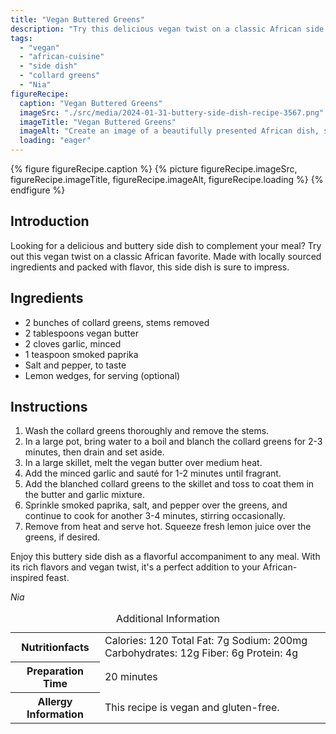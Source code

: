 ```yaml
---
title: "Vegan Buttered Greens"
description: "Try this delicious vegan twist on a classic African side dish. Made with collard greens and a flavorful vegan butter, these greens are sure to impress."
tags:
  - "vegan"
  - "african-cuisine"
  - "side dish"
  - "collard greens"
  - "Nia"
figureRecipe: 
  caption: "Vegan Buttered Greens"
  imageSrc: "./src/media/2024-01-31-buttery-side-dish-recipe-3567.png"
  imageTitle: "Vegan Buttered Greens"
  imageAlt: "Create an image of a beautifully presented African dish, specifically Vegan Buttered Greens. Envisage vivid, glistening collard greens bathed in a luxurious vegan butter sauce arranged neatly on a plate. The serving plate sits on a clean, simplistic table, which allows the natural allure of the collard greens to thrive. There should be no text in the image, allowing the scene's appetizing colors and textures to communicate the dish's substance and appeal. The visual should encapsulate the essence of traditional African cuisine with a contemporary, plant-centric spin. Make the vegan buttered greens look irresistibly flavorful and rich."
  loading: "eager"
---
```


{% figure figureRecipe.caption %}
{% picture figureRecipe.imageSrc, figureRecipe.imageTitle, figureRecipe.imageAlt, figureRecipe.loading %}
{% endfigure %}

## Introduction

Looking for a delicious and buttery side dish to complement your meal? Try out this vegan twist on a classic African favorite. Made with locally sourced ingredients and packed with flavor, this side dish is sure to impress.

## Ingredients

- 2 bunches of collard greens, stems removed
- 2 tablespoons vegan butter
- 2 cloves garlic, minced
- 1 teaspoon smoked paprika
- Salt and pepper, to taste
- Lemon wedges, for serving (optional)

## Instructions

1. Wash the collard greens thoroughly and remove the stems.
2. In a large pot, bring water to a boil and blanch the collard greens for 2-3 minutes, then drain and set aside.
3. In a large skillet, melt the vegan butter over medium heat.
4. Add the minced garlic and sauté for 1-2 minutes until fragrant.
5. Add the blanched collard greens to the skillet and toss to coat them in the butter and garlic mixture.
6. Sprinkle smoked paprika, salt, and pepper over the greens, and continue to cook for another 3-4 minutes, stirring occasionally.
7. Remove from heat and serve hot. Squeeze fresh lemon juice over the greens, if desired.

Enjoy this buttery side dish as a flavorful accompaniment to any meal. With its rich flavors and vegan twist, it's a perfect addition to your African-inspired feast.

*Nia*

<table><caption class="sr-only">Additional Information</caption><tr><th>Nutritionfacts</th><td>Calories: 120
Total Fat: 7g
Sodium: 200mg
Carbohydrates: 12g
Fiber: 6g
Protein: 4g&nbsp;</td></tr><tr><th>Preparation Time</th><td>20 minutes&nbsp;</td></tr><tr><th>Allergy Information</th><td>This recipe is vegan and gluten-free.&nbsp;</td></tr></table>

